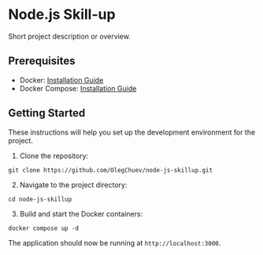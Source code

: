 # Node.js Skill-up

Short project description or overview.

## Prerequisites

- Docker: [Installation Guide](https://docs.docker.com/get-docker/)
- Docker Compose: [Installation Guide](https://docs.docker.com/compose/install/)

## Getting Started

These instructions will help you set up the development environment for the project.

1. Clone the repository:

`git clone https://github.com/OlegChuev/node-js-skillup.git`

2. Navigate to the project directory:

`cd node-js-skillup`

3. Build and start the Docker containers:

`docker compose up -d`

The application should now be running at `http://localhost:3000`.
